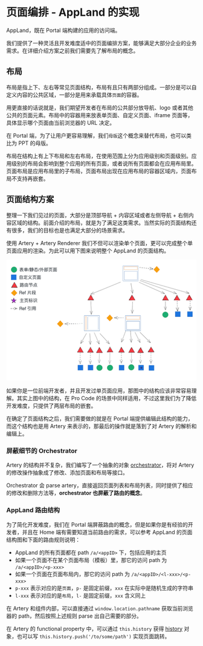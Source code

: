 # 页面编排 - AppLand 的实现

AppLand，既在 Portal 端构建的应用的访问端。

我们提供了一种灵活且开发难度适中的页面编排方案，能够满足大部分企业的业务需求。在详细介绍方案之前我们需要先了解布局的概念。

## 布局

布局是指上下、左右等常见页面结构，布局有且只有两部分组成。一部分是可以自定义内容的公共区域，一部分是用来承载具体`页面`的容器。

用更直接的话说就是，我们期望开发者在布局的公共部分放导航、logo 或者其他公共的页面元素。布局中的容器用来放表单页面、自定义页面、iframe 页面等，具体显示哪个页面由当前浏览器的 URL 决定。

在 Portal 端，为了让用户更容易理解，我们`母版`这个概念来替代布局，也可以类比为 PPT 的母版。

布局在结构上有上下布局和左右布局，在使用范围上分为应用级别和页面级别。应用级别的布局会影响到整个应用的所有页面，或者说所有页面都会在应用布局里。页面布局是应用布局里的子布局，页面布局出现在应用布局的容器区域内，页面布局不支持再嵌套。

## 页面结构方案

整理一下我们见过的页面，大部分是顶部导航 + 内容区域或者左侧导航 + 右侧内容区域的结构。前面介绍的布局，就是为了满足这类需求。当然实际的页面结构还有很多，我们的目标也是也满足大部分的场景需求。

使用 Artery + Artery Renderer 我们不但可以渲染单个页面，更可以完成整个单页面应用的渲染。为此可以用下图来说明整个 AppLand 的页面结构。

![appland-architecture](../assets/appland-architecture.png)

如果你是一位前端开发者，并且开发过单页面应用，那图中的结构应该非常容易理解。其实上图中的结构，在 Pro Code 的场景中同样适用，不过这里我们为了降低开发难度，只提供了两层布局的嵌套。

在确定了页面结构之后，我们需要做的就是在 Portal 端提供编辑此结构的能力，而这个结构也是用 Artery 来表示的，那最后的操作就是落到了对 Artery 的解析和编辑上。

### 屏蔽细节的 Orchestrator

Artery 的结构并不复杂，我们编写了一个抽象的对象 [orchestrator](https://github.com/quanxiang-cloud/qxp-web/blob/develop/clients/portal/modules/apps-management/pages/app-details/view-orchestration/orchestrator.ts)，将对 Artery 的修改操作抽象成了修改、添加页面和布局等接口。

Orchestrator 会 parse artery，直接返回页面列表和布局列表，同时提供了相应的修改和删除方法等，**orchestrator 也屏蔽了路由的概念**。

### AppLand 路由结构

为了简化开发难度，我们在 Portal 端屏蔽路由的概念，但是如果你是有经验的开发者，并且在 Home 端有需要知道当前路由的需求，可以参考 AppLand 的页面结构图和下面的路由规则说明：

- AppLand 的所有页面都在 path `/a/<appID>` 下，包括应用的主页
- 如果一个页面不在某个页面布局（模板）里，那它的访问 path 为 `/a/<appID>/<p-xxx>`
- 如果一个页面在页面布局内，那它的访问 path 为 `/a/<appID>/<l-xxx>/<p-xxx>`
- `p-xxx` 表示对应的是`页面`，`p-` 是固定前缀，`xxx` 在实际中是随机生成的字符串
- `l-xxx` 表示对应的是`布局`，`l-` 是固定前缀，`xxx` 含义同上

在 Artery 和组件内部，可以直接通过 `window.location.pathname` 获取当前浏览器的 path，然后按照上述规则 parse 出自己需要的部分。

在 Artery 的 functional property 中，可以通过 `this.history` 获得 [history](https://github.com/remix-run/history/blob/3e9dab413f4eda8d6bce565388c5ddb7aeff9f7e/packages/history/index.ts#L188) 对象，也可以写 `this.history.push('/to/some/path')` 实现页面跳转。
